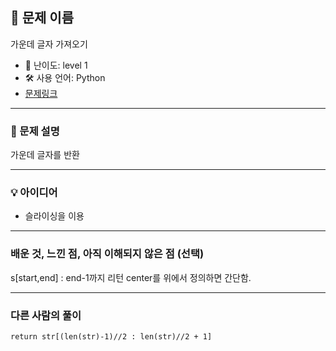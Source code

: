 ## 📘 문제 이름

가운데 글자 가져오기

- 🧩 난이도: level 1
- 🛠 사용 언어: Python
- [문제링크](https://school.programmers.co.kr/learn/courses/30/lessons/12903#)

---

### 🧠 문제 설명

가운데 글자를 반환

---

### 💡 아이디어

- 슬라이싱을 이용

---

### 배운 것, 느낀 점, 아직 이해되지 않은 점 (선택)

s[start,end] : end-1까지 리턴
center를 위에서 정의하면 간단함.

---

### 다른 사람의 풀이

`return str[(len(str)-1)//2 : len(str)//2 + 1]`
